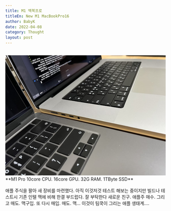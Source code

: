 ```yaml
---
title: M1 맥북프로
titleEn: New M1 MacBookPro16
author: BabyK
date: 2022-04-08
category: Thought
layout: post
---
```


<br>
<img src="/img/2022-04-08-thought-NewMacBookPro.png" >
<br>
**M1 Pro 10core CPU. 16core GPU. 32G RAM. 1TByte SSD**
<br>
<br>
애플 주식을 팔아 새 장비를 마련했다.  
아직 이것저것 테스트 해보는 중이지만 빌드나 테스트시 기존 인텔 맥에 비해 한결 부드럽다.  
잘 부탁한다 새로운 친구.  
애플주 매수. 그리고 매도. 맥구입. 또 다시 매입. 매도. 맥...  
이것이 팀쿡이 그리는 애플 생태계....